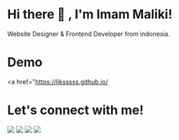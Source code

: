 # Hi there 👋 , I'm Imam Maliki!
Website Designer & Frontend Developer from indonesia.

# Demo
<a href="https://liksssss.github.io/</a>

# Let's connect with me!
<p>
    <a href="https://github.com/liksssss" target="_blank"><img src="https://img.shields.io/badge/Website-https://liksssss.github.io-blue?" /></a>
    <a href="https://www.linkedin.com/in/imam-maliki-aa3484227/" target="_blank"><img src="https://img.shields.io/badge/Linkedin-imam malik-blue" /></a>
    <a href="https://facebook.com" target="_blank"><img src="https://img.shields.io/badge/Facebook-blue" /></a>
    <a href="https://www.instagram.com/imm.maliki/" target="_blank"><img src="https://img.shields.io/badge/Instagram-@imm.maliki-blue" /></a>
</p>
